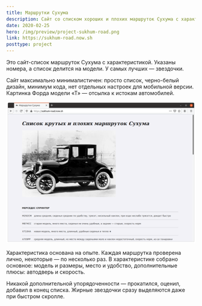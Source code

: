 ```yaml
---
title: Маршрутки Сухума
description: Сайт со списком хороших и плохих маршруток Сухума с характеристикой и разделением по моделям
date: 2020-02-25
hero: /img/preview/project-sukhum-road.png
link: https://sukhum-road.now.sh
posttype: project
---
```


Это сайт-список маршруток Сухума с характеристикой. Указаны номера, а список делится на модели. У самых лучших — звездочки.

Сайт максимально минималистичен: просто список, черно-белый дизайн, минимум кода, нет отдельных настроек для мобильной версии. Картинка Форда модели «Т» — отсылка к истокам автомобилей.

![Картинка Форда модели «Т» на странице над списком](sukhum-road-main.png "Картинка Форда модели «Т» на странице над списком")

Характеристика основана на опыте. Каждая маршрутка проверена лично, некоторые — по несколько раз. В характеристике собрано основное: модель и размеры, место и удобство, дополнительные плюсы: автодверь и скорость.

Никакой дополнительной упорядоченности — прокатился, оценил, добавил в конец списка. Жирные звездочки сразу выделяются даже при быстром скролле.